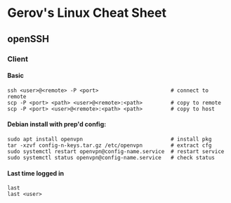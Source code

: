 # Gerov's Linux Cheat Sheet

## openSSH

### Client

#### Basic

    ssh <user>@<remote> -P <port>                       # connect to remote
    scp -P <port> <path> <user>@<remote>:<path>         # copy to remote
    scp -P <port> <user>@<remote>:<path> <path>         # copy to host
    
#### Debian install with prep'd config:

    sudo apt install openvpn                            # install pkg
    tar -xzvf config-n-keys.tar.gz /etc/openvpn         # extract cfg
    sudo systemctl restart openvpn@config-name.service  # restart service
    sudo systemctl status openvpn@config-name.service   # check status


#### Last time logged in

    last
    last <user>
